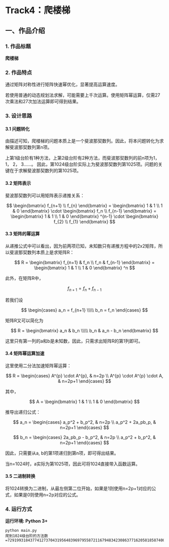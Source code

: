 # Track4：爬楼梯

## 一、作品介绍

### 1. 作品标题

**爬楼梯**

### 2. 作品特点

通过矩阵对称性进行矩阵快速幂优化，显著提高运算速度。

若使用普通的动态规划法求解，可能需要上千次运算。使用矩阵幂运算，仅需27次乘法和27次加法运算即可得到结果。

### 3. 设计思路

#### 3.1 问题转化
由描述可知，爬楼梯的问题本质上是一个斐波那契数列。因此，将本问题转化为求解斐波那契数列第n项。

上第1级台阶有1种方法，上第2级台阶有2种方法，而斐波那契数列的前n项为1， 1， 2， 3……。
因此，第1024级台阶实际上为斐波那契数列第1025项。问题的关键在于求解斐波那契数列的第1025项。

#### 3.2 矩阵表示

斐波那契数列可以用矩阵表示递推关系：

$$
    \begin{bmatrix}
        f_{n+1} \\
        f_{n}
    \end{bmatrix}
    =
    \begin{bmatrix}
        1 & 1 \\
        1 & 0
    \end{bmatrix}
    \cdot
    \begin{bmatrix}
        f_n \\
        f_{n-1}
    \end{bmatrix}
    =
     \begin{bmatrix}
        1 & 1 \\
        1 & 0
    \end{bmatrix}
    ^{n-1}
    \cdot
    \begin{bmatrix}
        f_{2} \\
        f_{1}
    \end{bmatrix}
$$

#### 3.3 矩阵的幂运算

从递推公式中可以看出，因为前两项已知，未知数只有递推方程中的2x2矩阵，所以斐波那契数列本质上是求矩阵R：

$$
    R =
    \begin{bmatrix}
        f_{n+1} & f_n \\
        f_n & f_{n-1}
    \end{bmatrix}
    =
    \begin{bmatrix}
        1 & 1 \\
        1 & 0
    \end{bmatrix}
    ^n
$$

此外，在矩阵R中，

$$
    f_{n+1} = f_n + f_{n-1}
$$

若我们设

$$
    \begin{cases}
    a_n = f_{n+1} \\\\\
    b_n = f_n
    \end{cases}
$$

矩阵R又可以简化为

$$
    R =
    \begin{bmatrix}
    a_n & b_n \\\\\
    b_n & a_n - b_n
    \end{bmatrix}
$$

这里只有第一列的a和b是未知数，因此，只需求出矩阵R的第1列即可。

#### 3.4 矩阵幂运算加速

这里使用二分法加速矩阵幂运算：

$$
    R = 
    \begin{cases}
        A^{p} \cdot A^{p}, & n=2p \\
        A^{p} \cdot A^{p} \cdot A, & n=2p+1
    \end{cases}
$$

其中，

$$
    A =
    \begin{bmatrix}
        1 & 1 \\
        1 & 0
    \end{bmatrix}
$$

推导出递归公式：

$$
    a_n = 
    \begin{cases}
        a_p^2 + b_p^2, & n=2p \\
        a_p^2 + 2a_pb_p, & n=2p+1
    \end{cases}
$$

$$
    b_n = 
    \begin{cases}
        2a_pb_p - b_p^2, & n=2p \\
        a_p^2 + b_p^2, & n=2p+1
    \end{cases}
$$

因此，只需要从a, b的第1项递归到第n项，即可得出结果。

当n=1024时，a实际为第1025项，因此可将1024直接带入函数运算。

#### 3.5 二进制转换

将1024转换为二进制，从最左侧第二位开始，如果是1则使用n=2p+1对应的公式，如果是0则使用n=2p对应的公式。

### 4. 运行方式

**运行环境: Python 3+**

```shell
python main.py
爬到1024级台阶的方法数=7291993184377412737043195648396979558721167948342308637716205818587400148912186579874409368754354848994831816250311893410648104792440789475340471377366852420526027975140687031196633477605718294523235826853392138525
